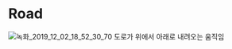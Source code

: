 # Road
![녹화_2019_12_02_18_52_30_70](https://user-images.githubusercontent.com/54255680/69950097-18665b80-1536-11ea-8221-3908f2109dc7.gif)
도로가 위에서 아래로 내려오는 움직임 
